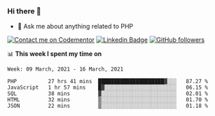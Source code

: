 ### Hi there 👋

<!--
**mustafaculban/mustafaculban** is a ✨ _special_ ✨ repository because its `README.md` (this file) appears on your GitHub profile.

Here are some ideas to get you started:

- 🌱 I’m currently learning ...
- 👯 I’m looking to collaborate on ...
- 🤔 I’m looking for help with ...
- 📫 How to reach me: ...
- 😄 Pronouns: ...
- ⚡ Fun fact: ...

-->
- 💬 Ask me about anything related to PHP

[![Contact me on Codementor](https://www.codementor.io/m-badges/karamusluk/book-session.svg)](https://www.codementor.io/@karamusluk?refer=badge)
[![Linkedin Badge](https://img.shields.io/badge/-Mustafa%20Culban-blue?style=social&logo=Linkedin&logoColor=blue&link=https://www.linkedin.com/in/mustafaculban/)](https://www.linkedin.com/in/mustafaculban/) 
[![GitHub followers](https://img.shields.io/github/followers/karamusluk?label=Follow&style=social)](https://github.com/karamusluk/?tab=follow)


📊 **This week I spent my time on**
<!--START_SECTION:waka-->
```text
Week: 09 March, 2021 - 16 March, 2021

PHP          27 hrs 41 mins  █████████████████████▓░░░   87.27 % 
JavaScript   1 hr 57 mins    █▓░░░░░░░░░░░░░░░░░░░░░░░   06.15 % 
SQL          38 mins         ▓░░░░░░░░░░░░░░░░░░░░░░░░   02.01 % 
HTML         32 mins         ▒░░░░░░░░░░░░░░░░░░░░░░░░   01.70 % 
JSON         22 mins         ▒░░░░░░░░░░░░░░░░░░░░░░░░   01.18 % 
```
<!--END_SECTION:waka-->

